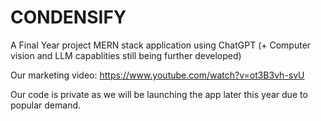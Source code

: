 # CONDENSIFY
A Final Year project MERN stack application using ChatGPT (+ Computer vision and LLM capablities still being further developed)

Our marketing video: https://www.youtube.com/watch?v=ot3B3vh-svU

Our code is private as we will be launching the app later this year due to popular demand.
